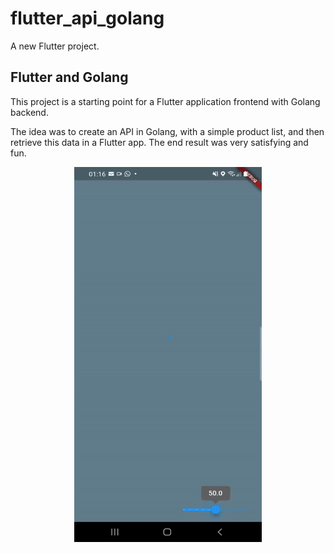 # flutter_api_golang

A new Flutter project.

## Flutter and Golang

This project is a starting point for a Flutter application frontend with Golang backend.

The idea was to create an API in Golang, with a simple product list, and then retrieve this data in a Flutter app. The end result was very satisfying and fun.

<p align="center">
   <img width="300" height="600" src="web/GolangFlutter.gif">
</p>
